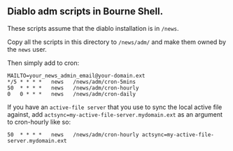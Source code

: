 ## Diablo adm scripts in Bourne Shell.

These scripts assume that the diablo installation is in `/news`.

Copy all the scripts in this directory to `/news/adm/` and make them owned by the `news` user.

Then simply add to cron:

```
MAILTO=your_news_admin_email@your-domain.ext
*/5 * * * *   news   /news/adm/cron-5mins
50  * * * *   news   /news/adm/cron-hourly
0   0 * * *   news   /news/adm/cron-daily
```

If you have an `active-file server` that you use to sync the local
active file against, add `actsync=my-active-file-server.mydomain.ext`
as an argument to cron-hourly like so:

```
50  * * * *   news   /news/adm/cron-hourly actsync=my-active-file-server.mydomain.ext
```

